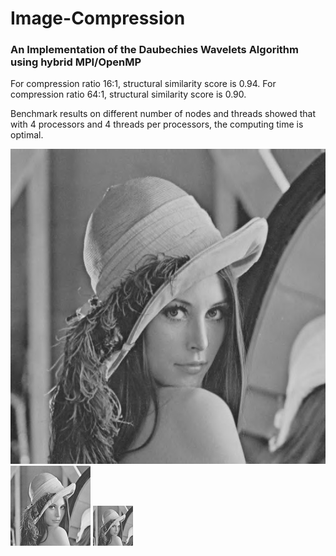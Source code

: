 # Image-Compression
### An Implementation of the Daubechies Wavelets Algorithm using hybrid MPI/OpenMP
For compression ratio 16:1, structural similarity score is 0.94. For compression ratio 64:1, structural similarity score is 0.90.

Benchmark results on different number of nodes and threads showed that with 4 processors and 4 threads per processors, the computing time is optimal. 


![Image](lenna1.jpg)
![Image](lenna16.jpg)
![Image](lenna64.jpg)
